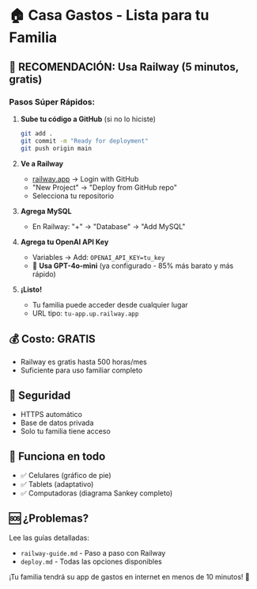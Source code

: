 # 🏠 Casa Gastos - Lista para tu Familia

## 🎯 RECOMENDACIÓN: Usa Railway (5 minutos, gratis)

### Pasos Súper Rápidos:

1. **Sube tu código a GitHub** (si no lo hiciste)
   ```bash
   git add .
   git commit -m "Ready for deployment"
   git push origin main
   ```

2. **Ve a Railway**
   - [railway.app](https://railway.app) → Login with GitHub
   - "New Project" → "Deploy from GitHub repo"
   - Selecciona tu repositorio

3. **Agrega MySQL**
   - En Railway: "+" → "Database" → "Add MySQL"

4. **Agrega tu OpenAI API Key**
   - Variables → Add: `OPENAI_API_KEY=tu_key`
   - 🤖 **Usa GPT-4o-mini** (ya configurado - 85% más barato y más rápido)

5. **¡Listo!** 
   - Tu familia puede acceder desde cualquier lugar
   - URL tipo: `tu-app.up.railway.app`

## 💰 Costo: GRATIS
- Railway es gratis hasta 500 horas/mes
- Suficiente para uso familiar completo

## 🔐 Seguridad
- HTTPS automático
- Base de datos privada
- Solo tu familia tiene acceso

## 📱 Funciona en todo
- ✅ Celulares (gráfico de pie)
- ✅ Tablets (adaptativo)
- ✅ Computadoras (diagrama Sankey completo)

## 🆘 ¿Problemas?
Lee las guías detalladas:
- `railway-guide.md` - Paso a paso con Railway
- `deploy.md` - Todas las opciones disponibles

¡Tu familia tendrá su app de gastos en internet en menos de 10 minutos! 🚀